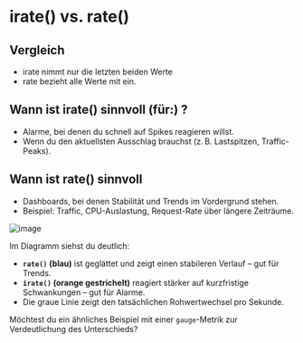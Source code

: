 # irate() vs. rate() 

## Vergleich

  * irate nimmt nur die letzten beiden Werte
  * rate bezieht alle Werte mit ein.

## Wann ist irate() sinnvoll (für:) ?

  * Alarme, bei denen du schnell auf Spikes reagieren willst.
  * Wenn du den aktuellsten Ausschlag brauchst (z. B. Lastspitzen, Traffic-Peaks).

## Wann ist rate() sinnvoll 

  * Dashboards, bei denen Stabilität und Trends im Vordergrund stehen.
  * Beispiel: Traffic, CPU-Auslastung, Request-Rate über längere Zeiträume.

![image](https://github.com/user-attachments/assets/f4ecc4a0-758e-4997-be73-0f0302bc65d2)

Im Diagramm siehst du deutlich:

* **`rate()` (blau)** ist geglättet und zeigt einen stabileren Verlauf – gut für Trends.
* **`irate()` (orange gestrichelt)** reagiert stärker auf kurzfristige Schwankungen – gut für Alarme.
* Die graue Linie zeigt den tatsächlichen Rohwertwechsel pro Sekunde.

Möchtest du ein ähnliches Beispiel mit einer `gauge`-Metrik zur Verdeutlichung des Unterschieds?
